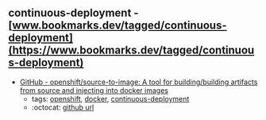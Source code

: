 continuous-deployment - [www.bookmarks.dev/tagged/continuous-deployment](https://www.bookmarks.dev/tagged/continuous-deployment) 
---
* [GitHub - openshift/source-to-image: A tool for building/building artifacts from source and injecting into docker images](https://github.com/openshift/source-to-image)
    * tags: [openshift](../tags/openshift.md), [docker](../tags/docker.md), [continuous-deployment](../tags/continuous-deployment.md)
    * :octocat: [github url](https://github.com/openshift/source-to-image)
